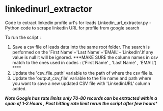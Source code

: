 # linkedinurl_extractor
Code to extract linkedin profile url's for leads
Linkedin_url_extractor.py - Python code to scrape linkedin URL for profile from google search 

To run the script : 
1) Save a csv file of leads data into the same root folder. The search is performed on the  'First Name'+'Last Name'+'EMAIL'+'LinkedIn'.If any value is null it will be ignored. 
   ***MAKE SURE the column names in csv match to the ones used in codes : ('First Name' , 'Last Name' , 'EMAIL') ****
2) Update the 'csv_file_path' variable to the path of where the csv file is.
3) Update the 'output_csv_file' variable to the file name and path where you want to save a new updated CSV file with 'LinkedinURL' column added.


***Note Google has rate limits only 70-80 records can be extracted within a span of 1-2 Hours , Post hitting rate limit rerun the script after few hours****
